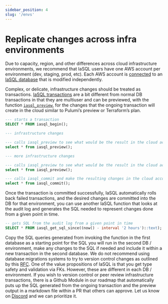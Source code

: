 ```yaml
---
sidebar_position: 4
slug: '/envs'
---
```


# Replicate changes across infra environments

Due to capacity, region, and other differences across cloud infrastructure environments, we recommend that IaSQL users have one AWS account per environment (dev, staging, prod, etc). Each AWS account is [connected](./aws.mdx) to an [IaSQL database](../concepts/db.md) that is modified independently.

Complex, or delicate, infrastructure changes should be treated as transactions. [IaSQL transactions](../concepts/transaction.md) are a bit different from normal DB transactions in that they are multiuser and can be previewed, with the function [`iasql_preview`](../modules/builtin/iasql_functions.md), for the changes that the ongoing transaction will create in the cloud similar to Pulumi’s preview or Terraform’s plan.

```sql
--- starts a transaction
SELECT * FROM iasql_begin();

--- infrastructure changes

--- calls iasql_preview to see what would be the result in the cloud account
select * from iasql_preview();

--- more infrastructure changes

--- calls iasql_preview to see what would be the result in the cloud account
select * from iasql_preview();

--- calls iasql_commit and make the resulting changes in the cloud account
select * from iasql_commit();
```

Once the transaction is committed successfully, IaSQL automatically rolls back failed transactions, and the desired changes are committed into the DB for that environment, you can use another IaSQL function that looks at the audit log and generates the SQL needed to represent changes done from a given point in time.

```sql
-- gets SQL from the audit log from a given point in time
SELECT * FROM iasql_get_sql_since((now() - interval '2 hours')::text);
```

Copy the SQL queries generated from invoking the function in the first database as a starting point for the SQL you will run in the second DB / environment, make any changes to the SQL if needed and include it within a new transaction in the second database. We do not recommend using database migrations systems to try to version control changes as outlined by this [RFC](https://github.com/iasql/iasql/blob/main/rfcs/006%20-%20Replicate%20changes%20between%20staging%20and%20prod%20RFC.md). One of the value propositions of IaSQL is that you get type safety and validation via FKs. However, these are different in each DB / environment. If you wish to version control or peer review infrastructure transactions, there is a Github Module in our roadmap that automatically puts up the SQL generated from the ongoing transaction and the preview output in a markdown file within a PR that others can approve. Let us know on [Discord](https://discord.iasql.com) and we can prioritize it.